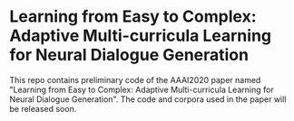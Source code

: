 # Learning from Easy to Complex: Adaptive Multi-curricula Learning for Neural Dialogue Generation

This repo contains preliminary code of the AAAI2020 paper named "Learning from Easy to Complex: Adaptive Multi-curricula Learning for Neural Dialogue Generation".
The code and corpora used in the paper will be released soon.
